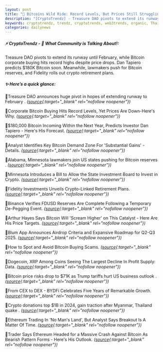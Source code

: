 ```yaml
---
layout: post
title: "🌇 Bitcoins Wild Ride: Record Levels, But Prices Still Struggling"
description: "[CryptoTrendz] - Treasure DAO pivots to extend its runway until February, while Bitcoin corporate buying hits record highs despite price drops. Dan Tapiero predicts $180K Bitcoin soon. Meanwhile, lawmakers push for Bitcoin reserves, and Fidelity rolls out crypto retirement plans."
keywords: cryptotrendz, trendz, cryptotrends, web3trends, organic, Thailand, XRP, Bitcoin, Trump, business, crypto, Airdrop, Trading, Analyst, Ethereum
categories: dailynews
---
```


##### ⚡ CryptoTrendz - 📌 *What Community is Talking About!:*

Treasure DAO pivots to extend its runway until February, while Bitcoin corporate buying hits record highs despite price drops. Dan Tapiero predicts $180K Bitcoin soon. Meanwhile, lawmakers push for Bitcoin reserves, and Fidelity rolls out crypto retirement plans.

##### ✨ *Here’s a quick glance:*


🔹Treasure DAO announces huge pivot in hopes of extending runway to February . *([source](https://s.avyag.com/zkyp){:target="_blank" rel="nofollow noopener"})*

🔹Corporate Bitcoin Buying Hits Record Levels, Yet Prices Are Down-Here's Why. *([source](https://s.avyag.com/zhwt){:target="_blank" rel="nofollow noopener"})*

🔹$180,000 Bitcoin Incoming Within the Next Year, Predicts Investor Dan Tapiero - Here's His Forecast. *([source](https://s.avyag.com/ecfy){:target="_blank" rel="nofollow noopener"})*

🔹Analyst Identifies Key Bitcoin Demand Zone For 'Substantial Gains' - Details. *([source](https://s.avyag.com/5ayv){:target="_blank" rel="nofollow noopener"})*

🔹Alabama, Minnesota lawmakers join US states pushing for Bitcoin reserves . *([source](https://s.avyag.com/p62s){:target="_blank" rel="nofollow noopener"})*

🔹Minnesota Introduces a Bill to Allow the State Investment Board to Invest in Crypto. *([source](https://s.avyag.com/dcyf){:target="_blank" rel="nofollow noopener"})*

🔹Fidelity Investments Unveils Crypto-Linked Retirement Plans. *([source](https://s.avyag.com/sprz){:target="_blank" rel="nofollow noopener"})*

🔹Binance Verifies FDUSD Reserves Are Complete Following a Temporary De-Pegging Event. *([source](https://s.avyag.com/pcvt){:target="_blank" rel="nofollow noopener"})*

🔹Arthur Hayes Says Bitcoin Will 'Scream Higher' on This Catalyst - Here Are His Price Targets. *([source](https://s.avyag.com/uk20){:target="_blank" rel="nofollow noopener"})*

🔹Blum App Announces Airdrop Criteria and Expansive Roadmap for Q2-Q3 2025. *([source](https://s.avyag.com/w9rk){:target="_blank" rel="nofollow noopener"})*

🔹How to Spot and Avoid Bitcoin Buying Scams. *([source](https://s.avyag.com/49a4){:target="_blank" rel="nofollow noopener"})*

🔹Dogecoin, XRP Among Coins Seeing The Largest Decline In Profit Supply: Data. *([source](https://s.avyag.com/ui94){:target="_blank" rel="nofollow noopener"})*

🔹Bitcoin price risks drop to $71K as Trump tariffs hurt US business outlook . *([source](https://s.avyag.com/8xw1){:target="_blank" rel="nofollow noopener"})*

🔹From CEX to DEX - BYDFi Celebrates Five Years of Remarkable Growth. *([source](https://s.avyag.com/pgxh){:target="_blank" rel="nofollow noopener"})*

🔹Crypto donations top $1B in 2024, gain traction after Myanmar, Thailand quake . *([source](https://s.avyag.com/0yl7){:target="_blank" rel="nofollow noopener"})*

🔹Ethereum Trading In 'No Man's Land', But Analyst Says Breakout Is A Matter Of Time. *([source](https://s.avyag.com/l2gd){:target="_blank" rel="nofollow noopener"})*

🔹Trader Says Ethereum Headed for a Massive Crash Against Bitcoin As Bearish Pattern Forms - Here's His Outlook. *([source](https://s.avyag.com/zsbr){:target="_blank" rel="nofollow noopener"})*

